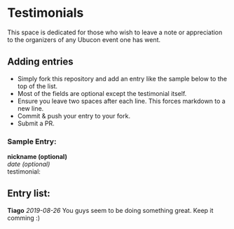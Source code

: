 # Testimonials

This space is dedicated for those who wish to leave a note or appreciation to the organizers of any Ubucon event one has went.

## Adding entries

* Simply fork this repository and add an entry like the sample below to the top of the list.  
* Most of the fields are optional except the testimonial itself.  
* Ensure you leave two spaces after each line. This forces markdown to a new line.  
* Commit & push your entry to your fork.  
* Submit a PR.  
 
### Sample Entry: ###  
**nickname (optional)**  
_date (optional)_  
testimonial:  
 
 Entry list:  
 ---
 
 **Tiago**
 _2019-08-26_
 You guys seem to be doing something great. Keep it comming :)
